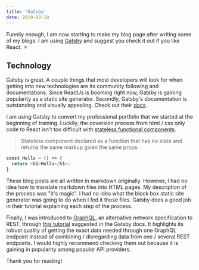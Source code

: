 ```yaml
---
title: 'Gatsby'
date: 2019-03-10
---
```


Funnily enough, I am now starting to make my blog page after writing some of my blogs. I am using [Gatsby](https://www.gatsbyjs.org/) and suggest you check it out if you like React. ⚛️

## Technology

Gatsby is great. A couple things that most developers will look for when getting into new technologies are its community following and documentations. Since ReactJs is booming right now, Gatsby is gaining popularity as a static site generator. Secondly, Gatsby's documentation is outstanding and visually appealing. Check out their [docs](https://www.gatsbyjs.org/docs/).

I am using Gatsby to convert my professional portfolio that we started at the beginning of training. Luckily, the coversion process from html / css only code to React isn't too difficult with [stateless functional components](https://medium.com/groww-engineering/stateless-component-vs-pure-component-d2af88a1200b).

> Stateless component declared as a function that has no state and returns the same markup given the same props.

```JavaScript
const Hello = () => {
  return <h1>Hello</h1>;
}
```

These blog posts are all written in markdown originally. However, I had no idea how to translate markdown files into HTML pages. My description of the process was "it's magic". I had no idea what the block box static site generator was going to do when I fed it those files. Gatsby does a good job in their tutorial explaining each step of the process.

Finally, I was introduced to [GraphQL](https://graphql.org/), an alternative network specification to REST, through [this tutorial](https://www.howtographql.com/basics/1-graphql-is-the-better-rest/) suggested in the Gatsby docs. It highlights its robust quality of getting the exact data needed through one GraphQL endpoint instead of combining / disregarding data from one / several REST endpoints. I would highly recommend checking them out because it is gaining in popularity among popular API providers.

Thank you for reading!
